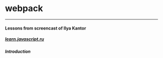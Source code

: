 # webpack

***

#### Lessons from screencast of Ilya Kantor
##### [learn.javascript.ru](https://learn.javascript.ru/screencast/webpack "learn.javascript.ru")


##### Introduction 
